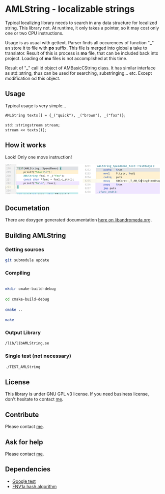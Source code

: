 # AMLString - localizable strings

Typical localizing library needs to search in any data structure for localized string. This library not. At runtime, it only takes a pointer, so it may cost only one or two CPU instructions.

Usage is as usual with gettext. Parser finds all occurences of function "_" an store it to file with **po** suffix. This file is merged into global a take to translator. Result of this is
process is **mo** file, that can be included back into project. Loading of **mo** files is not accomplished at this time.

Result of "_" call id object of AMBasicCString class. It has similar interface as std::string, thus can be used for searching, substringing... etc. Except modification od this object. 

## Usage

Typical usage is very simple...

    AMLString texts[] = {_("quick"), _("brown"), _("fox")};

    std::stringstream stream;
    stream << texts[1];

## How it works

Look! Only one move instruction! 

![AMLString disassembly](/docs/AMLStringSpeed.png)

## Documetation

There are doxygen generated documentation [here on libandromeda.org](http://libandromeda.org/amlstring/latest/).

## Building AMLString

### Getting sources

```bash
git submodule update
```

### Compiling

```bash

mkdir cmake-build-debug

cd cmake-build-debug

cmake ..

make
```

### Output Library

```bash
/lib/libAMLString.so
```

### Single test (not necessary)

```bash
./TEST_AMLString
```

## License

This library is under GNU GPL v3 license. If you need business license, don't hesitate to contact [me](mailto:zdenek.skulinek\@robotea.com\?subject\=License%20for%20AMLString).

## Contribute

Please contact [me](mailto:zdenek.skulinek\@robotea.com\?subject\=License%20for%20AMLString).

## Ask for help

Please contact [me](mailto:zdenek.skulinek\@robotea.com\?subject\=Consultation).

## Dependencies

- [Google test](https://github.com/google/googletest.git)
- [FNV1a hash algorithm](https://github.com/robotea/amfnv1a.git)
